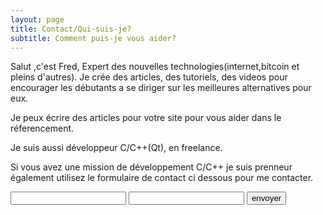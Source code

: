 ```yaml
---
layout: page
title: Contact/Qui-suis-je?
subtitle: Comment puis-je vous aider?
---
```


Salut ,c'est Fred, Expert des nouvelles technologies(internet,bitcoin et pleins d'autres).
Je crée des articles, des tutoriels, des videos pour encourager les débutants a se diriger sur les meilleures
alternatives pour eux.

Je peux écrire des articles pour votre site pour vous aider dans le réferencement.

Je suis aussi développeur C/C++(Qt), en freelance.

Si vous avez une mission de développement C/C++ je suis prenneur également utilisez le formulaire de contact ci dessous pour me contacter.

<form action="https://getsimpleform.com/messages?form_api_token=3e7fb77bf99a6857fb4d4051226fa5ab" method="post">
  <!-- the redirect_to is optional, the form will redirect to the referrer on submission -->
  <input type='hidden' name='redirect_to' value='<the complete return url e.g. http://fooey.com/thank-you.html>' />
  <!-- all your input fields here.... -->
  <input type='email' name='email' />
  <input type='text' name='message' />
  <input type='submit' value='envoyer' />
</form>
